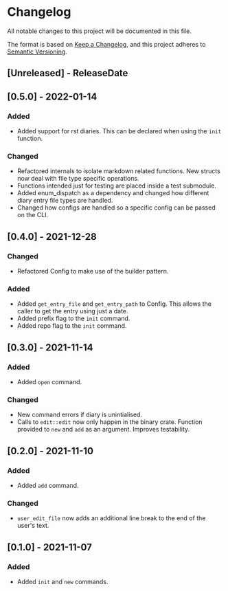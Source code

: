 # Changelog
All notable changes to this project will be documented in this file.

The format is based on [Keep a Changelog](https://keepachangelog.com/en/1.0.0/),
and this project adheres to [Semantic Versioning](https://semver.org/spec/v2.0.0.html).

## [Unreleased] - ReleaseDate

## [0.5.0] - 2022-01-14

### Added

* Added support for rst diaries. This can be declared when using the `init` function.

### Changed

* Refactored internals to isolate markdown related functions. New structs now deal with
  file type specific operations.
* Functions intended just for testing are placed inside a test submodule.
* Added enum_dispatch as a dependency and changed how different diary entry file types are handled.
* Changed how configs are handled so a specific config can be passed on the CLI.

## [0.4.0] - 2021-12-28

### Changed

* Refactored Config to make use of the builder pattern.

### Added

* Added `get_entry_file` and `get_entry_path` to Config. This allows the caller
  to get the entry using just a date.
* Added prefix flag to the `init` command.
* Added repo flag to the `init` command.

## [0.3.0] - 2021-11-14

### Added

* Added `open` command.

### Changed

* New command errors if diary is unintialised.
* Calls to `edit::edit` now only happen in the binary crate.
  Function provided to `new` and `add` as an argument. Improves testability.

## [0.2.0] - 2021-11-10

### Added

* Added `add` command.

### Changed

* `user_edit_file` now adds an additional line break to the end of the user's text.

## [0.1.0] - 2021-11-07

### Added

* Added `init` and `new` commands.
